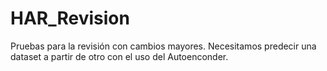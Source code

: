 # HAR_Revision
Pruebas para la revisión con cambios mayores. Necesitamos predecir una dataset a partir de otro con el uso del Autoenconder.
